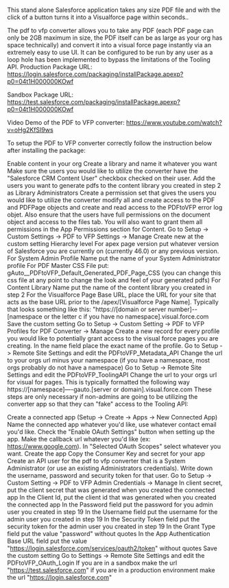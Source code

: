 This stand alone Salesforce application takes any size PDF file and with the click of a button turns it into a Visualforce page within seconds..

The pdf to vfp converter allows you to take any PDF (each PDF page can only be 2GB maximum in size, the PDF itself can be as large as your org has space technically) and convert it into a visual force page instantly via an extremely easy to use UI. It can be configured to be run by any user as a loop hole has been implemented to bypass the limitations of the Tooling API.
Production Package URL: https://login.salesforce.com/packaging/installPackage.apexp?p0=04t1H000000KOwf

Sandbox Package URL: https://test.salesforce.com/packaging/installPackage.apexp?p0=04t1H000000KOwf

Video Demo of the PDF to VFP converter: https://www.youtube.com/watch?v=oHg2KfSI9ws

To setup the PDF to VFP converter correctly follow the instruction below after installing the package:

Enable content in your org
Create a library and name it whatever you want
Make sure the users you would like to utilize the converter have the "Salesforce CRM Content User" checkbox checked on their user.
Add the users you want to generate pdfs to the content library you created in step 2 as Library Administrators
Create a permission set that gives the users you would like to utilize the converter modify all and create access to the PDF and PDFPage objects and create and read access to the PDFtoVFP error log objet. Also ensure that the users have full permissions on the document object and access to the files tab. You will also want to grant them all permissions in the App Permissions section for Content.
Go to Setup -> Custom Settings -> PDF to VFP Settings -> Manage
Create new at the custom setting Hierarchy level
For apex page version put whatever version of Salesforce you are currently on (currently 46.0) or any previous version.
For System Admin Profile Name put the name of your System Administrator profile
For PDF Master CSS File put: gAuto__PDFtoVFP_Default_Generated_PDF_Page_CSS (you can change this css file at any point to change the look and feel of your generated pdfs)
For Content Library Name put the name of the content library you created in step 2
For the Visualforce Page Base URL, place the URL for your site that acts as the base URL prior to the /apex/[Visualforce Page Name]. Typically that looks something like this: "https://[domain or server number]--[namespace or the letter c if you have no namespace].visual.force.com
Save the custom setting
Go to Setup -> Custom Setting -> PDF to VFP Profiles for PDF Converter -> Manage
Create a new record for every profile you would like to potentially grant access to the visual force pages you are creating. In the name field place the exact name of the profile.
Go to Setup -> Remote Site Settings and edit the PDFtoVFP_Metadata_API
Change the url to your orgs url minus your namespace (if you have a namespace, most orgs probably do not have a namespace)
Go to Setup -> Remote Site Settings and edit the PDFtoVFP_ToolingAPI
Change the url to your orgs url for visual for pages. This is typically formatted the following way https://[namespace]—-gauto.[server or domain].visual.force.com
These steps are only necessary if non-admins are going to be utilizing the converter app so that they can "fake" access to the Tooling API:

Create a connected app (Setup -> Create -> Apps -> New Connected App)
Name the connected app whatever you'd like, use whatever contact email you'd like.
Check the "Enable OAuth Settings" button when setting up the app. Make the callback url whatever you'd like (ex: https://www.google.com). In "Selected OAuth Scopes" select whatever you want.
Create the app
Copy the Consumer Key and secret for your app
Create an API user for the pdf to vfp converter that is a System Administrator (or use an existing Administrators credentials). Write down the username, password and security token for that user.
Go to Setup -> Custom Setting -> PDF to VFP Admin Credentials -> Manage
In client secret, put the client secret that was generated when you created the connected app
In the Client Id, put the client id that was generated when you created the connected app
In the Password field put the password for you admin user you created in step 19
In the Username field put the username for the admin user you created in step 19
In the Security Token field put the security token for the admin user you created in step 19
In the Grant Type field put the value "password" without quotes
In the App Authentication Base URL field put the value "https://login.salesforce.com/services/oauth2/token" without quotes
Save the custom setting
Go to Settings -> Remote Site Settings and edit the PDFtoVFP_OAuth_Login
If you are in a sandbox make the url "https://test.salesforce.com" if you are in a production environment make the url "https://login.salesforce.com"
